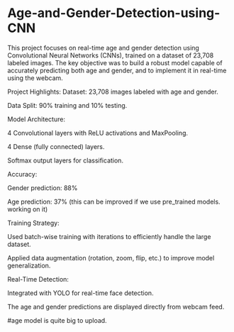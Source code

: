 # Age-and-Gender-Detection-using-CNN
This project focuses on real-time age and gender detection using Convolutional Neural Networks (CNNs), trained on a dataset of 23,708 labeled images. The key objective was to build a robust model capable of accurately predicting both age and gender, and to implement it in real-time using the webcam.

Project Highlights:
Dataset: 23,708 images labeled with age and gender.

Data Split: 90% training and 10% testing.

Model Architecture:

4 Convolutional layers with ReLU activations and MaxPooling.

4 Dense (fully connected) layers.

Softmax output layers for classification.

Accuracy:

Gender prediction: 88%

Age prediction: 37% (this can be improved if we use pre_trained models. working on it)

Training Strategy:

Used batch-wise training with iterations to efficiently handle the large dataset.

Applied data augmentation (rotation, zoom, flip, etc.) to improve model generalization.

Real-Time Detection:

Integrated with YOLO for real-time face detection.

The age and gender predictions are displayed directly from webcam feed.



#age model is quite big to upload.
